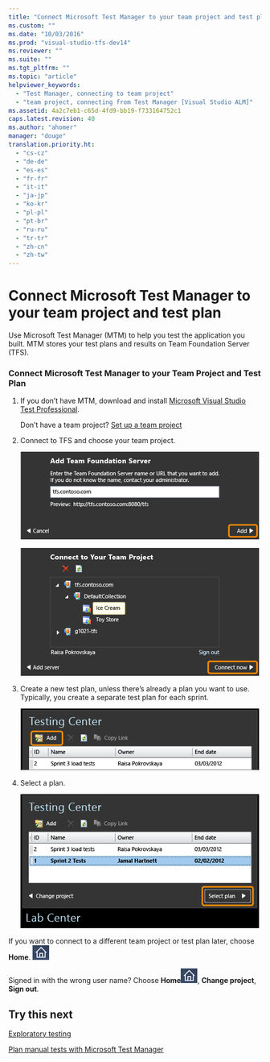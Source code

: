 ```yaml
---
title: "Connect Microsoft Test Manager to your team project and test plan"
ms.custom: ""
ms.date: "10/03/2016"
ms.prod: "visual-studio-tfs-dev14"
ms.reviewer: ""
ms.suite: ""
ms.tgt_pltfrm: ""
ms.topic: "article"
helpviewer_keywords: 
  - "Test Manager, connecting to team project"
  - "team project, connecting from Test Manager [Visual Studio ALM]"
ms.assetid: 4a2c7eb1-c65d-4fd9-bb19-f733164752c1
caps.latest.revision: 40
ms.author: "ahomer"
manager: "douge"
translation.priority.ht: 
  - "cs-cz"
  - "de-de"
  - "es-es"
  - "fr-fr"
  - "it-it"
  - "ja-jp"
  - "ko-kr"
  - "pl-pl"
  - "pt-br"
  - "ru-ru"
  - "tr-tr"
  - "zh-cn"
  - "zh-tw"
---
```

# Connect Microsoft Test Manager to your team project and test plan
Use Microsoft Test Manager (MTM) to help you test the application you built. MTM stores your test plans and results on Team Foundation Server (TFS).  
  
### Connect Microsoft Test Manager to your Team Project and Test Plan  
  
1.  If you don’t have MTM, download and install [Microsoft Visual Studio Test Professional](http://www.microsoft.com/visualstudio/eng/downloads).  
  
     Don’t have a team project? [Set up a team project](http://msdn.microsoft.com/en-us/2fee2b45-55f1-4b7c-ab10-8be80eb283f1)  
  
2.  Connect to TFS and choose your team project.  
  
     ![Enter the name of a Team Foundation server.](../test/media/almt_connect1.png "ALMT_connect1")  
  
     ![Expand the server name and choose a project.](../test/media/almt_connect2.png "ALMT_connect2")  
  
3.  Create a new test plan, unless there’s already a plan you want to use. Typically, you create a separate test plan for each sprint.  
  
     ![Add a new test plan.](../test/media/almt_connect4.png "ALMT_connect4")  
  
4.  Select a plan.  
  
     ![Select an existing plan, or choose Add.](../test/media/almt_connect3.png "ALMT_connect3")  
  
 If you want to connect to a different team project or test plan later, choose **Home**. ![Home button in Microsoft Test Manager](../test/media/mtm_homeicon.png "MTM_homeIcon")  
  
 Signed in with the wrong user name? Choose **Home**![Home button in Microsoft Test Manager](../test/media/mtm_homeicon.png "MTM_homeIcon"), **Change project**, **Sign out**.  
  
## Try this next  
 [Exploratory testing](../test/exploratory-testing-using-microsoft-test-manager.md)  
  
 [Plan manual tests with Microsoft Test Manager](../test/plan-manual-tests-with-microsoft-test-manager.md)